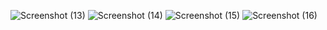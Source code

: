![Screenshot (13)](https://github.com/user-attachments/assets/2b6a420e-0f8f-4fcc-b064-bee5779a5da3)
![Screenshot (14)](https://github.com/user-attachments/assets/a5102522-ed51-4bd5-bc8c-613fe0827eb6)
![Screenshot (15)](https://github.com/user-attachments/assets/56c31cc7-26e0-41f7-afe9-f6964a633c45)
![Screenshot (16)](https://github.com/user-attachments/assets/198693fd-0c50-4291-8f1a-30fcff04b018)

